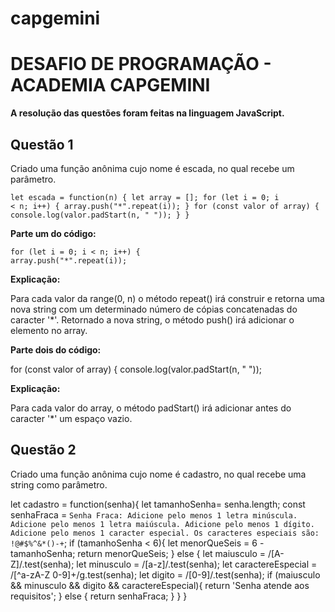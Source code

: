 # capgemini
<h1><b>DESAFIO DE PROGRAMAÇÃO - ACADEMIA CAPGEMINI</b></h1>

<b>A resolução das questões foram feitas na linguagem JavaScript.</b>

<h2><b>Questão 1</b></h2>

Criado uma função anônima cujo nome é escada, no qual recebe um parâmetro.

<code>let escada = function(n) {
    let array = [];
    for (let i = 0; i < n; i++) {
        array.push("*".repeat(i)); 
    }
    for (const valor of array) {
        console.log(valor.padStart(n, " ")); 
    }
}</code>

<b>Parte um do código:</b>

<code>for (let i = 0; i < n; i++) {
        array.push("*".repeat(i));</code>
    
<b>Explicação:</b> 

Para cada valor da range(0, n) o método repeat() irá construir e retorna uma nova string com um determinado número de cópias concatenadas do caracter '*'. 
Retornado a nova string, o método push() irá adicionar o elemento no array.

<b>Parte dois do código:</b>

for (const valor of array) {
        console.log(valor.padStart(n, " ")); 
        
<b>Explicação:</b>

Para cada valor do array, o método padStart() irá adicionar antes do caracter '*' um espaço vazio.

<h2><b>Questão 2</b></h2>

Criado uma função anônima cujo nome é cadastro, no qual recebe uma string como parâmetro.

let cadastro = function(senha){
    let tamanhoSenha= senha.length;
    const senhaFraca =    `Senha Fraca:
    Adicione pelo menos 1 letra minúscula.
    Adicione pelo menos 1 letra maiúscula.
    Adicione pelo menos 1 dígito.
    Adicione pelo menos 1 caracter especial. Os caracteres especiais são: !@#$%^&*()-+`;
    if (tamanhoSenha < 6){
        let menorQueSeis = 6 - tamanhoSenha;
        return menorQueSeis;
    } else {
        let maiusculo = /[A-Z]/.test(senha);
        let minusculo = /[a-z]/.test(senha);
        let caractereEspecial = /[^a-zA-Z 0-9]+/g.test(senha);
        let digito = /[0-9]/.test(senha);
        if (maiusculo && minusculo && digito && caractereEspecial){
            return 'Senha atende aos requisitos';
        } else {
            return senhaFraca;
        }
    } 
}

    
